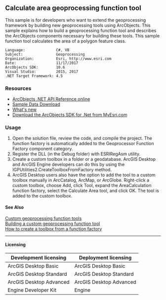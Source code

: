 ## Calculate area geoprocessing function tool

This sample is for developers who want to extend the geoprocessing framework by building new geoprocessing tools using ArcObjects. This sample explains how to build a geoprocessing function tool and describes the ArcObjects components necessary for building these tools. This sample function tool calculates the area of a polygon feature class.  


<!-- TODO: Fill this section below with metadata about this sample-->
```
Language:              C#, VB
Subject:               Geoprocessing
Organization:          Esri, http://www.esri.com
Date:                  11/17/2017
ArcObjects SDK:        10.6
Visual Studio:         2015, 2017
.NET Target Framework: 4.5
```

### Resources

* [ArcObjects .NET API Reference online](http://desktop.arcgis.com/en/arcobjects/latest/net/webframe.htm)  
* [Sample Data Download](../../releases)  
* [What's new](http://desktop.arcgis.com/en/arcobjects/latest/net/webframe.htm#05247c04-bfd9-4e36-ae09-bc6e833c3b14.htm)  
* [Download the ArcObjects SDK for .Net from MyEsri.com](https://my.esri.com/)  

### Usage
1. Open the solution file, review the code, and compile the project. The function factory is automatically added to the Geoprocessor Function Factory component category.  
1. Register the DLL (in the Debug folder) with ESRIRegAsm utility.   
1. Create a custom toolbox in a folder or a geodatabase. ArcGIS Desktop and ArcGIS Engine developers can do this by using the IGPUtilities2.CreateToolboxFromFactory method.  
1. ArcGIS Desktop users also have the option to add the tool to a custom toolbox manually in ArcCatalog, ArcMap, or ArcGlobe. Right-click a custom toolbox, choose Add, click Tool, expand the AreaCalculation function factory, select the Calculate Area tool, and click OK. The tool is added to the custom toolbox.  







#### See Also  
[Custom geoprocessing function tools](http://desktop.arcgis.com/search/?q=Custom%20geoprocessing%20function%20tools&p=0&language=en&product=arcobjects-sdk-dotnet&version=&n=15&collection=help)  
[Building a custom geoprocessing function tool](http://desktop.arcgis.com/search/?q=Building%20a%20custom%20geoprocessing%20function%20tool&p=0&language=en&product=arcobjects-sdk-dotnet&version=&n=15&collection=help)  
[How to create a toolbox from a function factory](http://desktop.arcgis.com/search/?q=How%20to%20create%20a%20toolbox%20from%20a%20function%20factory&p=0&language=en&product=arcobjects-sdk-dotnet&version=&n=15&collection=help)  


---------------------------------

#### Licensing  
| Development licensing | Deployment licensing | 
| ------------- | ------------- | 
| ArcGIS Desktop Basic | ArcGIS Desktop Basic |  
| ArcGIS Desktop Standard | ArcGIS Desktop Standard |  
| ArcGIS Desktop Advanced | ArcGIS Desktop Advanced |  
| Engine Developer Kit | Engine |  


